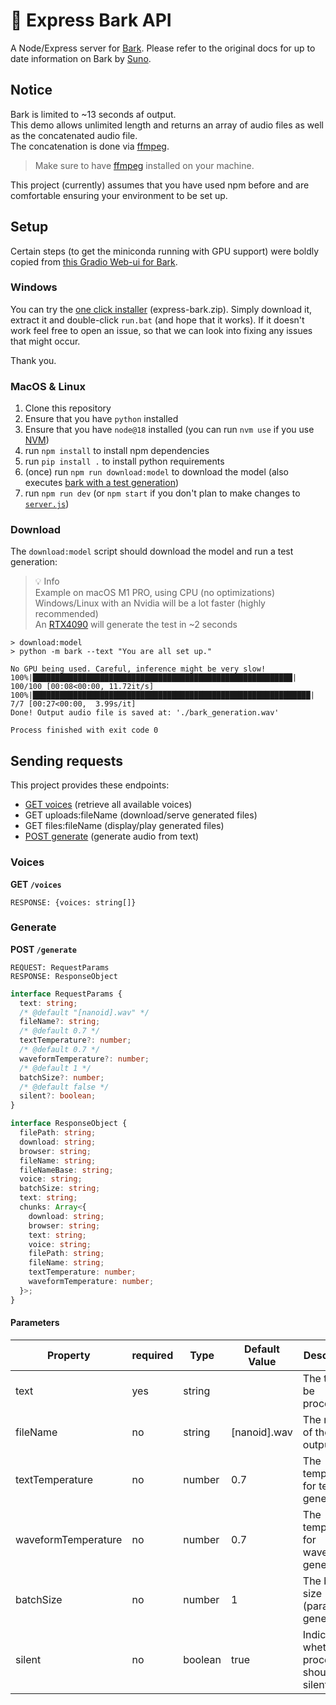 # 🐶 Express Bark API

A Node/Express server for [Bark](https://github.com/suno-ai/bark). Please refer to the original docs for up to date
information on Bark by [Suno](https://www.suno.ai/).

## Notice

Bark is limited to ~13 seconds af output.  
This demo allows unlimited length and returns an array of audio files as well as the concatenated audio file.  
The concatenation is done via [ffmpeg](https://ffmpeg.org/).

> Make sure to have [ffmpeg](https://ffmpeg.org/) installed on your machine.

This project (currently) assumes that you have used npm before and are comfortable ensuring your environment to be set
up.

## Setup

Certain steps (to get the miniconda running with GPU support) were boldly copied from [this Gradio Web-ui for Bark](https://github.com/Fictiverse/bark).

### Windows

You can try the [one click installer](https://github.com/failfa-st/express-bark/releases/tag/v0.1.0) (express-bark.zip).
Simply download it, extract it and double-click `run.bat` (and hope that it works).
If it doesn't work feel free to open an issue, so that we can look into fixing any issues that might occur.

Thank you.

### MacOS & Linux

1. Clone this repository
2. Ensure that you have `python` installed
3. Ensure that you have `node@18` installed (you can run `nvm use` if you use [NVM](https://github.com/nvm-sh/nvm))
4. run `npm install` to install npm dependencies
5. run `pip install .` to install python requirements
6. (once) run `npm run download:model` to download the model (also executes [bark with a test generation](#download))
7. run `npm run dev` (or `npm start` if you don't plan to make changes to [`server.js`](server.js))

### Download

The `download:model` script should download the model and run a test generation:

> 💡 Info  
> Example on macOS M1 PRO, using CPU (no optimizations)  
> Windows/Linux with an Nvidia will be a lot faster (highly recommended)  
> An [RTX4090](https://www.nvidia.com/en-us/geforce/graphics-cards/40-series/rtx-4090/) will generate the test in ~2 seconds

```
> download:model
> python -m bark --text "You are all set up."

No GPU being used. Careful, inference might be very slow!
100%|██████████████████████████████████████████████████████████| 100/100 [00:08<00:00, 11.72it/s]
100%|██████████████████████████████████████████████████████████████| 7/7 [00:27<00:00,  3.99s/it]
Done! Output audio file is saved at: './bark_generation.wav'

Process finished with exit code 0
```

## Sending requests

This project provides these endpoints:

- [GET voices](#voices) (retrieve all available voices)
- GET uploads:fileName (download/serve generated files)
- GET files:fileName (display/play generated files)
- [POST generate](#generate) (generate audio from text)

### Voices

**GET `/voices`**

```
RESPONSE: {voices: string[]}
```

### Generate

**POST `/generate`**

```
REQUEST: RequestParams
RESPONSE: ResponseObject
```

```ts
interface RequestParams {
  text: string;
  /* @default "[nanoid].wav" */
  fileName?: string;
  /* @default 0.7 */
  textTemperature?: number;
  /* @default 0.7 */
  waveformTemperature?: number;
  /* @default 1 */
  batchSize?: number;
  /* @default false */
  silent?: boolean;
}

interface ResponseObject {
  filePath: string;
  download: string;
  browser: string;
  fileName: string;
  fileNameBase: string;
  voice: string;
  batchSize: string;
  text: string;
  chunks: Array<{
    download: string;
    browser: string;
    text: string;
    voice: string;
    filePath: string;
    fileName: string;
    textTemperature: number;
    waveformTemperature: number;
  }>;
}
```

#### Parameters

| Property            | required | Type    | Default Value  | Description                                     |
| ------------------- | -------- | ------- | -------------- | ----------------------------------------------- |
| text                | yes      | string  |                | The text to be processed.                       |
| fileName            | no       | string  | \[nanoid\].wav | The name of the output file.                    |
| textTemperature     | no       | number  | 0.7            | The temperature for text generation.            |
| waveformTemperature | no       | number  | 0.7            | The temperature for waveform generation.        |
| batchSize           | no       | number  | 1              | The batch-size (parallel generation).           |
| silent              | no       | boolean | true           | Indicates whether the process should be silent. |
